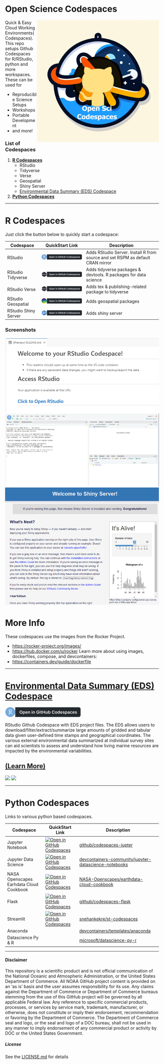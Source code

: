 # Open Science Codespaces
<img src="./docs/logo.JPG" align="right" alt="logo" width="400"/>

Quick & Easy Cloud Working Environments(Codespaces). This repo setups Github Codespaces for R/RStudio, python and more workspaces. These can be used for
- Reproducible Science Setups
- Workshops
- Portable Development
- and more!

### List of Codespaces
1. **[R Codespaces](#r-codespaces)**
    - RStudio
    - Tidyverse
    - Verse
    -  Geospatial
    - Shiny Server
    - [Environmental Data Summary (EDS) Codespace](https://github.com/MichaelAkridge-NOAA/ncei_eds_codespace)
2. **[Python Codespaces](#python-codespaces)**

***

# R Codespaces

Just click the button below to quickly start a codespace:

| Codespace   | QuickStart Link  | Description | 
| ----------- | ----------- |----------- |
| RStudio | [![Open RStudio in GitHub Codespaces](./docs/badge_rstudio.png)](https://codespaces.new/MichaelAkridge-NOAA/Open-Science-Codespaces?devcontainer_path=.devcontainer%2Frstudio%2Fdevcontainer.json)   |  Adds RStudio Server. Install R from source and set RSPM as default CRAN mirror	|
| RStudio Tidyverse | [![Open in GitHub Codespaces](./docs/badge_rstudio_tidyverse.png)](https://codespaces.new/MichaelAkridge-NOAA/Open-Science-Codespaces?devcontainer_path=.devcontainer%2Frstudio-tidyverse%2Fdevcontainer.json)   |Adds tidyverse packages & devtools. R packages for data science | 
| RStudio Verse | [![Open in GitHub Codespaces](./docs/badge_rstudio_tidyverse.png)](https://codespaces.new/MichaelAkridge-NOAA/Open-Science-Codespaces?devcontainer_path=.devcontainer%2Frstudio-verse%2Fdevcontainer.json)  | Adds tex & publishing-related package to tidyverse | 
| RStudio Geospatial |   [![Open in GitHub Codespaces](./docs/badge_rstudio_geospatial.png)](https://codespaces.new/MichaelAkridge-NOAA/Open-Science-Codespaces?devcontainer_path=.devcontainer%2Frstudio-geospatial%2Fdevcontainer.json)   | Adds geospatial packages | 
| RStudio Shiny Server| [![Open in GitHub Codespaces](./docs/badge_rstudio_shiny.png)](https://codespaces.new/MichaelAkridge-NOAA/Open-Science-Codespaces?devcontainer_path=.devcontainer%2Frstudio-shiny%2Fdevcontainer.json)   | Adds shiny server | 

### Screenshots 
![](https://github.com/MichaelAkridge-NOAA/Open-Science-Codespaces/blob/55588538a6e3948e27c2a2914b7018c344e18afe/docs/rs_01.png)
![](https://github.com/MichaelAkridge-NOAA/Open-Science-Codespaces/blob/55588538a6e3948e27c2a2914b7018c344e18afe/docs/rs_02.png)
![](https://github.com/MichaelAkridge-NOAA/Open-Science-Codespaces/blob/0938ac017b521a0b6fac11f9be2c0923b4d4b3fb/docs/rs_shiny_01.png)
# More Info
These codespaces use the images from the Rocker Project. 
- https://rocker-project.org/images/
- https://hub.docker.com/u/rocker
Learn more about using images, dockerfiles, compose, and devcontainers:
- https://containers.dev/guide/dockerfile

***
# [Environmental Data Summary (EDS) Codespace](https://github.com/MichaelAkridge-NOAA/ncei_eds_codespace)
[![Open RStudio in GitHub Codespaces](./docs/badge_rstudio.png)](https://codespaces.new/MichaelAkridge-NOAA/ncei_eds_codespace?quickstart=1)

RStudio Github Codespace with EDS project files. The EDS allows users to download/filter/extract/summarize large amounts of gridded and tabular data given user-defined time stamps and geographical coordinates. The various external environmental data summarized at individual survey sites can aid scientists to assess and understand how living marine resources are impacted by the environmental variabilities. 
## [(Learn More)](https://github.com/MichaelAkridge-NOAA/ncei_eds_codespace)
![](https://github.com/MichaelAkridge-NOAA/ncei_eds_codespace/blob/0db0a17a5ac59a0a77fb52568dd1841b45b5213b/docs/02.png)
![](https://github.com/MichaelAkridge-NOAA/ncei_eds_codespace/blob/0db0a17a5ac59a0a77fb52568dd1841b45b5213b/docs/01.png)
***
# Python Codespaces
Links to various python based codespaces.

| Codespace  | QuickStart Link | Description | 
| ----------- | ----------- |----------- |
| Jupyter Notebook  | [![Open in GitHub Codespaces](https://github.com/codespaces/badge.svg)](https://codespaces.new/github/codespaces-jupyter)  |[github/codespaces-jupter](https://github.com/github/codespaces-jupyter) | 
| Jupyter Data Science  | [![Open in GitHub Codespaces](https://github.com/codespaces/badge.svg)](https://codespaces.new/devcontainers-community/templates-jupyter-datascience-notebooks) |[devcontainers-community/jupyter-datascience-notebooks](https://github.com/devcontainers-community/templates-jupyter-datascience-notebooks) | 
| NASA Openscapes Earhdata Cloud Cookbook  | [![Open in GitHub Codespaces](https://github.com/codespaces/badge.svg)](https://codespaces.new/NASA-Openscapes/earthdata-cloud-cookbook?quickstart=1&editor=jupyter)|[NASA-Openscapes/earthdata-cloud-cookbook](https://github.com/NASA-Openscapes/earthdata-cloud-cookbook) | 
| Flask  | [![Open in GitHub Codespaces](https://github.com/codespaces/badge.svg)](https://codespaces.new/github/codespaces-flask) | [github/codespaces-flask](https://github.com/github/codespaces-flask)| 
| Streamlit  | [![Open in GitHub Codespaces](https://github.com/codespaces/badge.svg)](https://codespaces.new/snehankekre/st-codespaces?quickstart=1) | [snehankekre/st-codespaces](https://github.com/snehankekre/st-codespaces/)| 
| Anaconda  |  | [devcontainers/templates/anaconda](https://github.com/devcontainers/templates/tree/main/src/anaconda)| 
| Datascience Py & R  |   | [microsoft/datascience-py-r](https://github.com/microsoft/datascience-py-r)| 

----------
#### Disclaimer
This repository is a scientific product and is not official communication of the National Oceanic and Atmospheric Administration, or the United States Department of Commerce. All NOAA GitHub project content is provided on an ‘as is’ basis and the user assumes responsibility for its use. Any claims against the Department of Commerce or Department of Commerce bureaus stemming from the use of this GitHub project will be governed by all applicable Federal law. Any reference to specific commercial products, processes, or services by service mark, trademark, manufacturer, or otherwise, does not constitute or imply their endorsement, recommendation or favoring by the Department of Commerce. The Department of Commerce seal and logo, or the seal and logo of a DOC bureau, shall not be used in any manner to imply endorsement of any commercial product or activity by DOC or the United States Government.

##### License
See the [LICENSE.md](./LICENSE.md) for details
